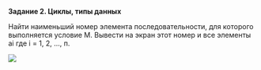 **Задание 2. Циклы, типы данных**

Найти наименьший номер элемента последовательности, для которого выполняется условие M. Вывести на экран этот номер и все элементы ai  где i = 1, 2, ..., п.

![](https://github.com/alterG/javase01/blob/master/src/t04/res/example01.PNG?raw=true)
